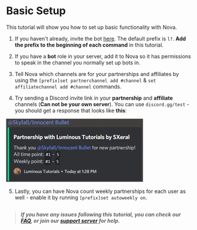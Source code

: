 # Basic Setup

This tutorial will show you how to set up basic functionality with Nova.

1. If you haven't already, invite the bot [here](https://discord.com/api/oauth2/authorize?client_id=711428816127393844&permissions=470150208&scope=bot%20applications.commands). The default prefix is `l?`. **Add the prefix to the beginning of each command** in this tutorial.

2. If you have a **bot** role in your server, add it to Nova so it has permissions to speak in the channel you normally set up bots in.

3. Tell Nova which channels are for your partnerships and affiliates by using the `[prefix]set partnerchannel add #channel` & `set affiliatechannel add #channel` commands.

4. Try sending a Discord invite link in your **partnership** and **affiliate** channels (**Can not be your own server**). You can use `discord.gg/test` - you should get a response that looks like **this**:

![EmbedScreenshot](../images/get_started_embed.png)

5. Lastly, you can have Nova count weekly partnerships for each user as well - enable it by running `[prefix]set autoweekly on`.

##
> ***If you have any issues following this tutorial, you can check our [FAQ](../faq.md), or join our [support server](https://discord.gg/cAKmRVrsjR) for help.***
